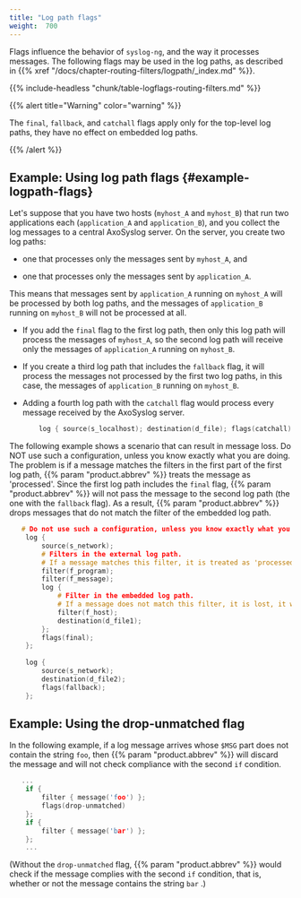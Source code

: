 ```yaml
---
title: "Log path flags"
weight:  700
---
```

<!-- DISCLAIMER: This file is based on the syslog-ng Open Source Edition documentation https://github.com/balabit/syslog-ng-ose-guides/commit/2f4a52ee61d1ea9ad27cb4f3168b95408fddfdf2 and is used under the terms of The syslog-ng Open Source Edition Documentation License. The file has been modified by Axoflow. -->

Flags influence the behavior of `syslog-ng`, and the way it processes messages. The following flags may be used in the log paths, as described in {{% xref "/docs/chapter-routing-filters/logpath/_index.md" %}}.

{{% include-headless "chunk/table-logflags-routing-filters.md" %}}

{{% alert title="Warning" color="warning" %}}

The `final`, `fallback`, and `catchall` flags apply only for the top-level log paths, they have no effect on embedded log paths.

{{% /alert %}}


## Example: Using log path flags {#example-logpath-flags}

Let's suppose that you have two hosts (`myhost_A` and `myhost_B`) that run two applications each (`application_A` and `application_B`), and you collect the log messages to a central AxoSyslog server. On the server, you create two log paths:

  - one that processes only the messages sent by `myhost_A`, and

  - one that processes only the messages sent by `application_A`.

This means that messages sent by `application_A` running on `myhost_A` will be processed by both log paths, and the messages of `application_B` running on `myhost_B` will not be processed at all.

  - If you add the `final` flag to the first log path, then only this log path will process the messages of `myhost_A`, so the second log path will receive only the messages of `application_A` running on `myhost_B`.

  - If you create a third log path that includes the `fallback` flag, it will process the messages not processed by the first two log paths, in this case, the messages of `application_B` running on `myhost_B`.

  - Adding a fourth log path with the `catchall` flag would process every message received by the AxoSyslog server.
    
    ```c
        log { source(s_localhost); destination(d_file); flags(catchall); };
    ```

The following example shows a scenario that can result in message loss. Do NOT use such a configuration, unless you know exactly what you are doing. The problem is if a message matches the filters in the first part of the first log path, {{% param "product.abbrev" %}} treats the message as 'processed'. Since the first log path includes the `final` flag, {{% param "product.abbrev" %}} will not pass the message to the second log path (the one with the `fallback` flag). As a result, {{% param "product.abbrev" %}} drops messages that do not match the filter of the embedded log path.

```c
   # Do not use such a configuration, unless you know exactly what you are doing.
    log {
        source(s_network);
        # Filters in the external log path.
        # If a message matches this filter, it is treated as 'processed'
        filter(f_program);
        filter(f_message);
        log {
            # Filter in the embedded log path.
            # If a message does not match this filter, it is lost, it will not be processed by the 'fallback' log path
            filter(f_host);
            destination(d_file1);
        };
        flags(final);
    };
    
    log {
        source(s_network);
        destination(d_file2);
        flags(fallback);
    };
```



## Example: Using the drop-unmatched flag

In the following example, if a log message arrives whose `$MSG` part does not contain the string `foo`, then {{% param "product.abbrev" %}} will discard the message and will not check compliance with the second `if` condition.

```c
   ...
    if {
        filter { message('foo') };
        flags(drop-unmatched)
    };
    if {
        filter { message('bar') };
    };
    ...
```

(Without the `drop-unmatched` flag, {{% param "product.abbrev" %}} would check if the message complies with the second `if` condition, that is, whether or not the message contains the string `bar` .)

